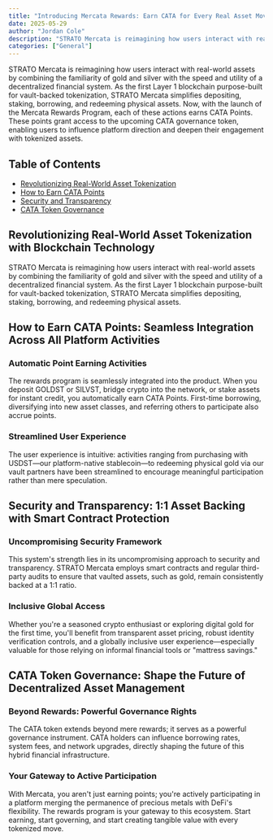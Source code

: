 ```yaml
---
title: "Introducing Mercata Rewards: Earn CATA for Every Real Asset Move"
date: 2025-05-29
author: "Jordan Cole"
description: "STRATO Mercata is reimagining how users interact with real-world assets by combining the familiarity of gold and silver with the speed and utility of a decentralized financial system."
categories: ["General"]
---
```


STRATO Mercata is reimagining how users interact with real-world assets by combining the familiarity of gold and silver with the speed and utility of a decentralized financial system. As the first Layer 1 blockchain purpose-built for vault-backed tokenization, STRATO Mercata simplifies depositing, staking, borrowing, and redeeming physical assets. Now, with the launch of the Mercata Rewards Program, each of these actions earns CATA Points. These points grant access to the upcoming CATA governance token, enabling users to influence platform direction and deepen their engagement with tokenized assets.

## Table of Contents

- [Revolutionizing Real-World Asset Tokenization](#revolutionizing-real-world-asset-tokenization-with-blockchain-technology)
- [How to Earn CATA Points](#how-to-earn-cata-points-seamless-integration-across-all-platform-activities)
- [Security and Transparency](#security-and-transparency-11-asset-backing-with-smart-contract-protection)
- [CATA Token Governance](#cata-token-governance-shape-the-future-of-decentralized-asset-management)

## Revolutionizing Real-World Asset Tokenization with Blockchain Technology

STRATO Mercata is reimagining how users interact with real-world assets by combining the familiarity of gold and silver with the speed and utility of a decentralized financial system. As the first Layer 1 blockchain purpose-built for vault-backed tokenization, STRATO Mercata simplifies depositing, staking, borrowing, and redeeming physical assets.

## How to Earn CATA Points: Seamless Integration Across All Platform Activities

### Automatic Point Earning Activities

The rewards program is seamlessly integrated into the product. When you deposit GOLDST or SILVST, bridge crypto into the network, or stake assets for instant credit, you automatically earn CATA Points. First-time borrowing, diversifying into new asset classes, and referring others to participate also accrue points.

### Streamlined User Experience

The user experience is intuitive: activities ranging from purchasing with USDST—our platform-native stablecoin—to redeeming physical gold via our vault partners have been streamlined to encourage meaningful participation rather than mere speculation.

## Security and Transparency: 1:1 Asset Backing with Smart Contract Protection

### Uncompromising Security Framework

This system's strength lies in its uncompromising approach to security and transparency. STRATO Mercata employs smart contracts and regular third-party audits to ensure that vaulted assets, such as gold, remain consistently backed at a 1:1 ratio.

### Inclusive Global Access

Whether you're a seasoned crypto enthusiast or exploring digital gold for the first time, you'll benefit from transparent asset pricing, robust identity verification controls, and a globally inclusive user experience—especially valuable for those relying on informal financial tools or "mattress savings."

## CATA Token Governance: Shape the Future of Decentralized Asset Management

### Beyond Rewards: Powerful Governance Rights

The CATA token extends beyond mere rewards; it serves as a powerful governance instrument. CATA holders can influence borrowing rates, system fees, and network upgrades, directly shaping the future of this hybrid financial infrastructure.

### Your Gateway to Active Participation

With Mercata, you aren't just earning points; you're actively participating in a platform merging the permanence of precious metals with DeFi's flexibility. The rewards program is your gateway to this ecosystem. Start earning, start governing, and start creating tangible value with every tokenized move.
